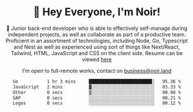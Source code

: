 <div align="center">

<h1 align="center">👋 Hey Everyone, I'm Noir! </h1>
  
<p>
  
 🎉 Junior back-end developer who is able to effectively self-manage during independent projects, as well as collaborate as part of a productive team. Proficient in an assortment of technologies, including Node, Go, Typescript and Nest as well as experienced using sort of things like Next/React, Tailwind, HTML, JavaScript and CSS on the client side. Resume can be viewed [here](https://cdn.noir.land/resume)

</p>
   
<p align="center">

  I'm open to full-remote works, contact on [business@noir.land](mailto:business@noir.land) 
 
 </p>
   

  
<!--START_SECTION:waka-->

```txt
Go           1 hr 3 mins     ████████████████████████░   95.36 %
JavaScript   2 mins          ▓░░░░░░░░░░░░░░░░░░░░░░░░   03.33 %
Other        0 secs          ▒░░░░░░░░░░░░░░░░░░░░░░░░   00.98 %
GAP          0 secs          ░░░░░░░░░░░░░░░░░░░░░░░░░   00.21 %
Logos        0 secs          ░░░░░░░░░░░░░░░░░░░░░░░░░   00.12 %
```

<!--END_SECTION:waka-->
